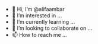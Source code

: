 - 👋 Hi, I’m @alifaambar
- 👀 I’m interested in ...
- 🌱 I’m currently learning ...
- 💞️ I’m looking to collaborate on ...
- 📫 How to reach me ...

<!---
alifaambar/alifaambar is a ✨ special ✨ repository because its `README.md` (this file) appears on your GitHub profile.
You can click the Preview link to take a look at your changes.
--->

